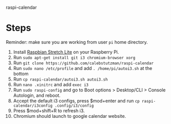 raspi-calendar

# Steps
Reminder: make sure you are working from user `pi` home directory.
1. Install [Raspbian Stretch Lite](https://www.raspberrypi.org/downloads/raspbian/) on your Raspberry Pi.
2. Run `sudo apt-get install git i3 chromium-browser xorg`
3. Run `git clone https://github.com/calebstutzman/raspi-calendar` 
5. Run `sudo nano /etc/profile` and add `. /home/pi/autoi3.sh` at the bottom
7. Run `cp raspi-calendar/autoi3.sh autoi3.sh`  
6. Run `nano .xinitrc` and add `exec i3`
7. Run `sudo raspi-config` and go to Boot options > Desktop/CLI > Console Autologin, and reboot.
8. Accept the default i3 configs, press $mod+enter and run `cp raspi-calendar/i3config .config/i3/config`
9. Press $mod+shift+R to refresh i3.
10. Chromium should launch to google calendar website.
